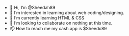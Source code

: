 - 👋 Hi, I’m @Sheedah89
- 👀 I’m interested in learning about web coding/designing.
- 🌱 I’m currently learning HTML & CSS
- 💞️ I’m looking to collaborate on nothing at this time.
- 📫 How to reach me my cash app is $Sheedo89

<!---
Sheedah89/Sheedah89 is a ✨ special ✨ repository because its `README.md` (this file) appears on your GitHub profile.
You can click the Preview link to take a look at your changes.
--->

